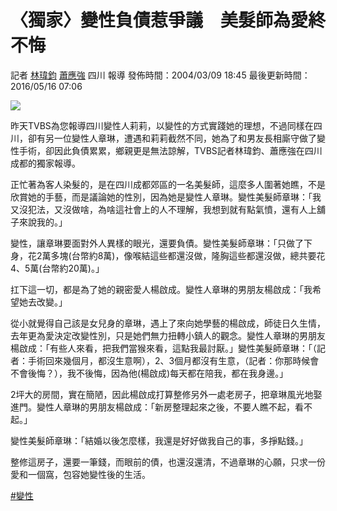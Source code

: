# 〈獨家〉變性負債惹爭議　美髮師為愛終不悔

記者 [林瑋鈞](https://news.tvbs.com.tw/news/searchresult/news?search_text=林瑋鈞) [蕭應強](https://news.tvbs.com.tw/news/searchresult/news?search_text=蕭應強) 四川 報導 發佈時間：2004/03/09 18:45 最後更新時間：2016/05/16 07:06

![](https://cc.tvbs.com.tw/news2.0/img/200403/09/darialin-20040309185014.jpg)

昨天TVBS為您報導四川變性人莉莉，以變性的方式實踐她的理想，不過同樣在四川，卻有另一位變性人章琳，遭遇和莉莉截然不同，她為了和男友長相廝守做了變性手術，卻因此負債累累，鄉親更是無法諒解，TVBS記者林瑋鈞、蕭應強在四川成都的獨家報導。

正忙著為客人染髮的，是在四川成都郊區的一名美髮師，這麼多人圍著她瞧，不是欣賞她的手藝，而是議論她的性別，因為她是變性人章琳。變性美髮師章琳：「我又沒犯法，又沒做啥，為啥這社會上的人不理解，我想到就有點氣憤，還有人上舖子來說我的。」

變性，讓章琳要面對外人異樣的眼光，還要負債。變性美髮師章琳：「只做了下身，花2萬多塊(台幣約8萬)，像喉結這些都還沒做，隆胸這些都還沒做，總共要花4、5萬(台幣約20萬)。」

扛下這一切，都是為了她的親密愛人楊啟成。變性人章琳的男朋友楊啟成：「我希望她去改變。」

從小就覺得自己該是女兒身的章琳，遇上了來向她學藝的楊啟成，師徒日久生情，去年更為愛決定改變性別，只是她們無力扭轉小鎮人的觀念。變性人章琳的男朋友楊啟成：「有些人來看，把我們當猴來看，這點我最討厭。」變性美髮師章琳：「（記者：手術回來幾個月，都沒生意啊），2、3個月都沒有生意，（記者：你那時候會不會後悔？），我不後悔，因為他(楊啟成)每天都在陪我，都在我身邊。」

2坪大的房間，實在簡陋，因此楊啟成打算整修另外一處老房子，把章琳風光地娶進門。變性人章琳的男朋友楊啟成：「新房整理起來之後，不要人瞧不起，看不起。」

變性美髮師章琳：「結婚以後怎麼樣，我還是好好做我自己的事，多掙點錢。」

整修這房子，還要一筆錢，而眼前的債，也還沒還清，不過章琳的心願，只求一份愛和一個窩，包容她變性後的生活。

[#變性](https://news.tvbs.com.tw/news/searchresult/變性/news)